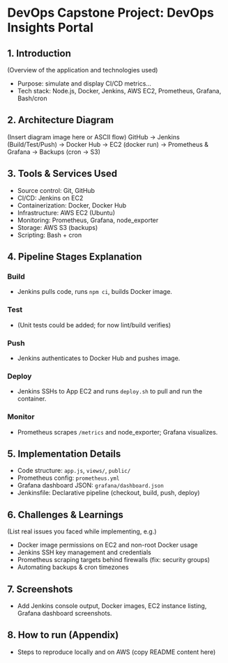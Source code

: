 # DevOps Capstone Project: DevOps Insights Portal

## 1. Introduction
(Overview of the application and technologies used)
- Purpose: simulate and display CI/CD metrics...
- Tech stack: Node.js, Docker, Jenkins, AWS EC2, Prometheus, Grafana, Bash/cron

## 2. Architecture Diagram
(Insert diagram image here or ASCII flow)
GitHub → Jenkins (Build/Test/Push) → Docker Hub → EC2 (docker run) → Prometheus & Grafana → Backups (cron -> S3)

## 3. Tools & Services Used
- Source control: Git, GitHub
- CI/CD: Jenkins on EC2
- Containerization: Docker, Docker Hub
- Infrastructure: AWS EC2 (Ubuntu)
- Monitoring: Prometheus, Grafana, node_exporter
- Storage: AWS S3 (backups)
- Scripting: Bash + cron

## 4. Pipeline Stages Explanation
### Build
- Jenkins pulls code, runs `npm ci`, builds Docker image.
### Test
- (Unit tests could be added; for now lint/build verifies)
### Push
- Jenkins authenticates to Docker Hub and pushes image.
### Deploy
- Jenkins SSHs to App EC2 and runs `deploy.sh` to pull and run the container.
### Monitor
- Prometheus scrapes `/metrics` and node_exporter; Grafana visualizes.

## 5. Implementation Details
- Code structure: `app.js`, `views/`, `public/`
- Prometheus config: `prometheus.yml`
- Grafana dashboard JSON: `grafana/dashboard.json`
- Jenkinsfile: Declarative pipeline (checkout, build, push, deploy)

## 6. Challenges & Learnings
(List real issues you faced while implementing, e.g.)
- Docker image permissions on EC2 and non-root Docker usage
- Jenkins SSH key management and credentials
- Prometheus scraping targets behind firewalls (fix: security groups)
- Automating backups & cron timezones

## 7. Screenshots
- Add Jenkins console output, Docker images, EC2 instance listing, Grafana dashboard screenshots.

## 8. How to run (Appendix)
- Steps to reproduce locally and on AWS (copy README content here)

